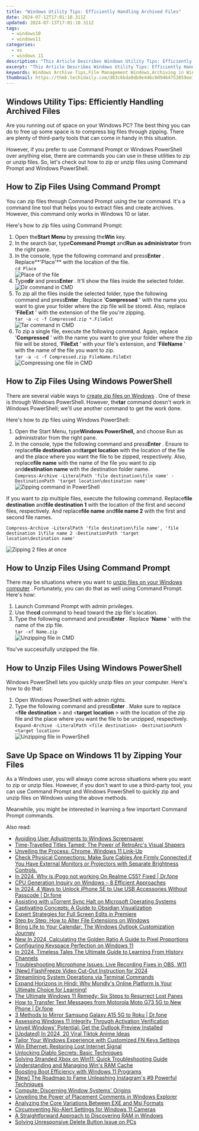 ```yaml
---
title: "Windows Utility Tips: Efficiently Handling Archived Files"
date: 2024-07-12T17:01:10.311Z
updated: 2024-07-13T17:01:10.311Z
tags:
  - windows10
  - windows11
categories:
  - os
  - windows 11
description: "This Article Describes Windows Utility Tips: Efficiently Handling Archived Files"
excerpt: "This Article Describes Windows Utility Tips: Efficiently Handling Archived Files"
keywords: Windows Archive Tips,File Management Windows,Archiving in Windows,Window's File Optimization,Quick Access Windows,Efficient File Handling,Windows Storage Solutions
thumbnail: https://thmb.techidaily.com/d03c6bda0db9e446c0d9464753859ee1c2f12f38d94da77b1f5b8b2204a1d875.jpg
---
```


## Windows Utility Tips: Efficiently Handling Archived Files

 Are you running out of space on your Windows PC? The best thing you can do to free up some space is to compress big files through zipping. There are plenty of third-party tools that can come in handy in this situation.

 However, if you prefer to use Command Prompt or Windows PowerShell over anything else, there are commands you can use in these utilities to zip or unzip files. So, let's check out how to zip or unzip files using Command Prompt and Windows PowerShell.

## How to Zip Files Using Command Prompt

 You can zip files through Command Prompt using the tar command. It's a command line tool that helps you to extract files and create archives. However, this command only works in Windows 10 or later.

Here's how to zip files using Command Prompt:

1. Open the**Start Menu** by pressing the**Win** key.
2. In the search bar, type**Command Prompt** and**Run as administrator** from the right pane.
3. In the console, type the following command and press**Enter** . Replace**'Place'** with the location of the file.  
`cd Place`  
![Place of the file](https://static1.makeuseofimages.com/wordpress/wp-content/uploads/2023/02/place.jpg)
4. Type**dir** and press**Enter** . It'll show the files inside the selected folder.  
![Dir command in CMD](https://static1.makeuseofimages.com/wordpress/wp-content/uploads/2023/02/dir.jpg)
5. To zip all the files inside the selected folder, type the following command and press**Enter** . Replace '**Compressed** ' with the name you want to give your folder where the zip file will be stored. Also, replace '**FileExt** ' with the extension of the file you're zipping.  
`tar -a -c -f Compressed.zip *.FileExt`  
![Tar command in CMD](https://static1.makeuseofimages.com/wordpress/wp-content/uploads/2023/02/tar.jpg)
6. To zip a single file, execute the following command. Again, replace '**Compressed** ' with the name you want to give your folder where the zip file will be stored, '**FileExt** ' with your file's extension, and '**FileName** ' with the name of the file you want to zip.  
`tar -a -c -f Compressed.zip FileName.FileExt`  
![Compressing one file in CMD](https://static1.makeuseofimages.com/wordpress/wp-content/uploads/2023/02/compressing-one-file.jpg)

## How to Zip Files Using Windows PowerShell

 There are several viable ways to [create zip files on Windows](https://www.makeuseof.com/easy-ways-create-zip-file-windows-10/) . One of these is through Windows PowerShell. However, the**tar** command doesn't work in Windows PowerShell; we'll use another command to get the work done.

Here's how to zip files using Windows PowerShell:

1. Open the Start Menu, type**Windows PowerShell,** and choose Run as administrator from the right pane.
2. In the console, type the following command and press**Enter** . Ensure to replace**file destination** and**target location** with the location of the file and the place where you want the file to be zipped, respectively. Also, replace**file name** with the name of the file you want to zip and**destination name** with the destination folder name.  
`Compress-Archive -LiteralPath 'file destination\file name' -DestinationPath 'target location\destination name'`  
![Zipping command in PowerShell](https://static1.makeuseofimages.com/wordpress/wp-content/uploads/2023/02/zipping.jpg)

 If you want to zip multiple files, execute the following command. Replace**file destination** and**file destination 1** with the location of the first and second files, respectively. And replace**file name** and**file name 2** with the first and second file names.

`Compress-Archive -LiteralPath 'file destination\file name', 'file destination 1\file name 2 -DestinationPath 'target location\destination name'  
`

![Zipping 2 files at once](https://static1.makeuseofimages.com/wordpress/wp-content/uploads/2023/02/zipping-2.jpg)

## How to Unzip Files Using Command Prompt

 There may be situations where you want to [unzip files on your Windows computer](https://www.makeuseof.com/unzip-files-windows-10/) . Fortunately, you can do that as well using Command Prompt. Here's how:

1. Launch Command Prompt with admin privileges.
2. Use the**cd** command to head toward the zip file's location.
3. Type the following command and press**Enter** . Replace '**Name** ' with the name of the zip file.  
`tar -xf Name.zip`  
![Unzipping file in CMD](https://static1.makeuseofimages.com/wordpress/wp-content/uploads/2023/02/unzipping-file.jpg)

You've successfully unzipped the file.

## How to Unzip Files Using Windows PowerShell

 Windows PowerShell lets you quickly unzip files on your computer. Here's how to do that:

1. Open Windows PowerShell with admin rights.
2. Type the following command and press**Enter** . Make sure to replace <**file** **destination** \> and <**target** **location** \> with the location of the zip file and the place where you want the file to be unzipped, respectively.  
`Expand-Archive -LiteralPath <file destination> -DestinationPath <target location>`  
![Unzipping file in PowerShell](https://static1.makeuseofimages.com/wordpress/wp-content/uploads/2023/02/unzipping.jpg)

## Save Up Space on Windows 11 by Zipping Your Files

 As a Windows user, you will always come across situations where you want to zip or unzip files. However, if you don't want to use a third-party tool, you can use Command Prompt and Windows PowerShell to quickly zip and unzip files on Windows using the above methods.

 Meanwhile, you might be interested in learning a few important Command Prompt commands.


<ins class="adsbygoogle"
     style="display:block"
     data-ad-format="autorelaxed"
     data-ad-client="ca-pub-7571918770474297"
     data-ad-slot="1223367746"></ins>



<ins class="adsbygoogle"
     style="display:block"
     data-ad-client="ca-pub-7571918770474297"
     data-ad-slot="8358498916"
     data-ad-format="auto"
     data-full-width-responsive="true"></ins>



<span class="atpl-alsoreadstyle">Also read:</span>
<div><ul>
<li><a href="https://win11-tips.techidaily.com/avoiding-user-adjustments-to-windows-screensaver/"><u>Avoiding User Adjustments to Windows Screensaver</u></a></li>
<li><a href="https://win11-tips.techidaily.com/time-travelled-titles-tamed-the-power-of-retroarcs-visual-shapers/"><u>Time-Travelled Titles Tamed: The Power of RetroArc's Visual Shapers</u></a></li>
<li><a href="https://win11-tips.techidaily.com/unveiling-the-process-chrome-windows-11-link-up/"><u>Unveiling the Process: Chrome, Windows 11 Link-Up</u></a></li>
<li><a href="https://win11-tips.techidaily.com/1719373707174-check-physical-connections-make-sure-cables-are-firmly-connected-if-you-have-external-monitors-or-projectors-with-separate-brightness-controls/"><u>Check Physical Connections: Make Sure Cables Are Firmly Connected if You Have External Monitors or Projectors with Separate Brightness Controls.</u></a></li>
<li><a href="https://pokemon-go-android.techidaily.com/in-2024-why-is-ipogo-not-working-on-realme-c55-fixed-drfone-by-drfone-virtual-android/"><u>In 2024, Why is iPogo not working On Realme C55? Fixed | Dr.fone</u></a></li>
<li><a href="https://win11-tips.techidaily.com/cpu-generation-inquiry-on-windows-8-efficient-approaches/"><u>CPU Generation Inquiry on Windows – 8 Efficient Approaches</u></a></li>
<li><a href="https://iphone-unlock.techidaily.com/in-2024-4-ways-to-unlock-iphone-se-to-use-usb-accessories-without-passcode-drfone-by-drfone-ios/"><u>In 2024, 4 Ways to Unlock iPhone SE to Use USB Accessories Without Passcode | Dr.fone</u></a></li>
<li><a href="https://win11-tips.techidaily.com/assisting-with-utorrent-sync-halt-on-microsoft-operating-systems/"><u>Assisting with uTorrent Sync Halt on Microsoft Operating Systems</u></a></li>
<li><a href="https://win11-tips.techidaily.com/captivating-concepts-a-guide-to-obsidian-visualization/"><u>Captivating Concepts: A Guide to Obsidian Visualization</u></a></li>
<li><a href="https://extra-lessons.techidaily.com/expert-strategies-for-full-screen-edits-in-premiere/"><u>Expert Strategies for Full Screen Edits in Premiere</u></a></li>
<li><a href="https://win11-tips.techidaily.com/step-by-step-how-to-alter-file-extensions-on-windows/"><u>Step by Step: How to Alter File Extensions on Windows</u></a></li>
<li><a href="https://win11-tips.techidaily.com/bring-life-to-your-calendar-the-windows-outlook-customization-journey/"><u>Bring Life to Your Calendar: The Windows Outlook Customization Journey</u></a></li>
<li><a href="https://ai-driven-video-production.techidaily.com/new-in-2024-calculating-the-golden-ratio-a-guide-to-pixel-proportions/"><u>New In 2024, Calculating the Golden Ratio A Guide to Pixel Proportions</u></a></li>
<li><a href="https://win11-tips.techidaily.com/configuring-keyspace-perfection-on-windows-11/"><u>Configuring Keyspace Perfection on Windows 11</u></a></li>
<li><a href="https://youtube-help.techidaily.com/in-2024-timeless-tales-the-ultimate-guide-to-learning-from-history-channels/"><u>In 2024, Timeless Tales  The Ultimate Guide to Learning From History Channels</u></a></li>
<li><a href="https://win11-tips.techidaily.com/troubleshooting-microphone-issues-live-recording-fixes-in-obs-w11/"><u>Troubleshooting Microphone Issues: Live Recording Fixes in OBS, W11</u></a></li>
<li><a href="https://remote-screen-capture.techidaily.com/new-flashfreeze-video-cut-out-instruction-for-2024/"><u>[New] FlashFreeze Video Cut-Out Instruction for 2024</u></a></li>
<li><a href="https://win11-tips.techidaily.com/streamlining-system-operations-via-terminal-commands/"><u>Streamlining System Operations via Terminal Commands</u></a></li>
<li><a href="https://mondly-stories.techidaily.com/1719576305853-expand-horizons-in-hindi-why-mondlys-online-platform-is-your-ultimate-choice-for-learning/"><u>Expand Horizons in Hindi: Why Mondly's Online Platform Is Your Ultimate Choice for Learning!</u></a></li>
<li><a href="https://win11-tips.techidaily.com/the-ultimate-windows-11-remedy-six-steps-to-resurrect-lost-panes/"><u>The Ultimate Windows 11 Remedy: Six Steps to Resurrect Lost Panes</u></a></li>
<li><a href="https://android-transfer.techidaily.com/how-to-transfer-text-messages-from-motorola-moto-g73-5g-to-new-phone-drfone-by-drfone-transfer-from-android-transfer-from-android/"><u>How to Transfer Text Messages from Motorola Moto G73 5G to New Phone | Dr.fone</u></a></li>
<li><a href="https://screen-mirror.techidaily.com/3-methods-to-mirror-samsung-galaxy-a15-5g-to-roku-drfone-by-drfone-android/"><u>3 Methods to Mirror Samsung Galaxy A15 5G to Roku | Dr.fone</u></a></li>
<li><a href="https://win11-tips.techidaily.com/assessing-windows-11-integrity-through-activation-verification/"><u>Assessing Windows 11 Integrity Through Activation Verification</u></a></li>
<li><a href="https://win11-tips.techidaily.com/unveil-windows-potential-get-the-outlook-preview-installed/"><u>Unveil Windows' Potential: Get the Outlook Preview Installed</u></a></li>
<li><a href="https://tiktok-video-files.techidaily.com/updated-in-2024-20-viral-tiktok-anime-ideas/"><u>[Updated] In 2024, 20 Viral Tiktok Anime Ideas</u></a></li>
<li><a href="https://win11-tips.techidaily.com/tailor-your-windows-experience-with-customized-fn-keys-settings/"><u>Tailor Your Windows Experience with Customized FN Keys Settings</u></a></li>
<li><a href="https://win11-tips.techidaily.com/win-ethernet-restoring-lost-internet-signal/"><u>Win Ethernet: Restoring Lost Internet Signal</u></a></li>
<li><a href="https://win11-tips.techidaily.com/unlocking-diablo-secrets-basic-techniques/"><u>Unlocking Diablo Secrets: Basic Techniques</u></a></li>
<li><a href="https://win11-tips.techidaily.com/solving-stranded-xbox-on-win11-quick-troubleshooting-guide/"><u>Solving Stranded Xbox on Win11: Quick Troubleshooting Guide</u></a></li>
<li><a href="https://win11-tips.techidaily.com/understanding-and-managing-wins-ram-cache/"><u>Understanding and Managing Win's RAM Cache</u></a></li>
<li><a href="https://win11-tips.techidaily.com/boosting-boot-efficiency-with-windows-11-programs/"><u>Boosting Boot Efficiency with Windows 11 Programs</u></a></li>
<li><a href="https://some-approaches.techidaily.com/new-the-roadmap-to-fame-unleashing-instagrams-9-powerful-techniques/"><u>[New] The Roadmap to Fame  Unleashing Instagram's #9 Powerful Techniques</u></a></li>
<li><a href="https://win11-tips.techidaily.com/compute-discerning-window-systems-origins/"><u>Compute: Discerning Window Systems' Origins</u></a></li>
<li><a href="https://win11-tips.techidaily.com/unveiling-the-power-of-placement-comments-in-windows-explorer/"><u>Unveiling the Power of Placement Comments in Windows Explorer</u></a></li>
<li><a href="https://win11-tips.techidaily.com/analyzing-the-core-variations-between-exe-and-msi-formats/"><u>Analyzing the Core Variations Between EXE and Msi Formats</u></a></li>
<li><a href="https://win11-tips.techidaily.com/circumventing-no-alert-settings-for-windows-11-cameras/"><u>Circumventing No-Alert Settings for Windows 11 Cameras</u></a></li>
<li><a href="https://win11-tips.techidaily.com/a-straightforward-approach-to-discovering-ram-in-windows/"><u>A Straightforward Approach to Discovering RAM in Windows</u></a></li>
<li><a href="https://win11-tips.techidaily.com/solving-unresponsive-delete-button-issue-on-pcs/"><u>Solving Unresponsive Delete Button Issue on PCs</u></a></li>
</ul></div>
